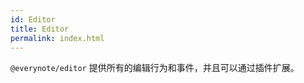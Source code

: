```yaml
---
id: Editor
title: Editor
permalink: index.html
---
```


<Intro>

`@everynote/editor` 提供所有的编辑行为和事件，并且可以通过插件扩展。

</Intro>
